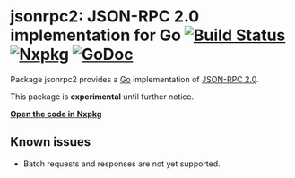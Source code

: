 # jsonrpc2: JSON-RPC 2.0 implementation for Go [![Build Status](https://travis-ci.org/nxpkg/jsonrpc2.svg)](https://travis-ci.org/nxpkg/jsonrpc2) [![Nxpkg](https://nxpkg.com/github.com/nxpkg/jsonrpc2/-/badge.svg)](https://nxpkg.com/github.com/nxpkg/jsonrpc2?badge) [![GoDoc](https://godoc.org/github.com/nxpkg/jsonrpc2?status.svg)](https://godoc.org/github.com/nxpkg/jsonrpc2)


Package jsonrpc2 provides a [Go](https://golang.org) implementation of [JSON-RPC 2.0](http://www.jsonrpc.org/specification).

This package is **experimental** until further notice.

[**Open the code in Nxpkg**](https://nxpkg.com/github.com/nxpkg/jsonrpc2)

## Known issues

* Batch requests and responses are not yet supported.
